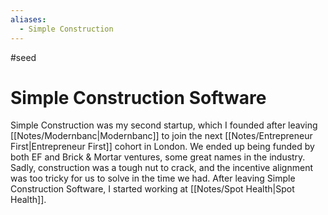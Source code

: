 ```yaml
---
aliases:
  - Simple Construction
---
```

#seed 
# Simple Construction Software

Simple Construction was my second startup, which I founded after leaving [[Notes/Modernbanc|Modernbanc]] to join the next [[Notes/Entrepreneur First|Entrepreneur First]] cohort in London. We ended up being funded by both EF and Brick & Mortar ventures, some great names in the industry. Sadly, construction was a tough nut to crack, and the incentive alignment was too tricky for us to solve in the time we had. After leaving Simple Construction Software, I started working at [[Notes/Spot Health|Spot Health]].